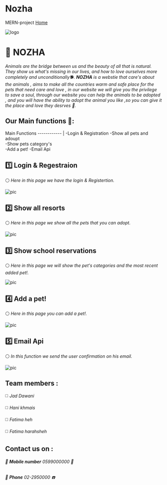 # Nozha
MERN-project
[Home](http://localhost:8080/)


![logo](https://cdn.discordapp.com/attachments/872084511721156639/874284069100339240/Group_15.png)

# 🚩 NOZHA
 *Animals are the bridge between us and the beauty of all that is natural. They show us what's missing in our lives, 
and how to love ourselves more completely and unconditionally🐕.
**NOZHA** is a webstie that care's about the animals , aims to make all the countries warm and safe place for the pets that need care and love , 
in our website we will give you the privilege to save a soul, through our website you can help the animals to be adopted ,
and you will have the ability to adopt the animal you like ,so you can give it the place and love they desrves 🏩.*


## Our Main functions  🐪:
Main Functions 
------------ | 
-Login & Registration 
-Show all pets and adoupt        
-Show  pets category's  
-Add a pet!
-Email Api




##  1️⃣  Login & Regestraion 
⚪ *Here in this page we have the login & Registertion.*

![pic](https://cdn.discordapp.com/attachments/872084511721156642/874277606294433802/Dribbble_Shot_HD_2.png)


## 2️⃣ Show all resorts
⚪ *Here in this page we show all the pets that you can adopt.*


![pic](https://media.discordapp.net/attachments/854306930238291979/861968432480518204/ol4eiruj4woijmd.JPG?width=311&height=369)



## 3️⃣ Show  school reservations
⚪ *Here in this page we will show the pet's categories and the most recent added pet!.*


![pic](https://media.discordapp.net/attachments/854306930238291979/861968617166602250/in8yr_hse_irjrfe.JPG?width=752&height=369)





## 4️⃣ Add a pet!
⚪ *Here in this page you can add a pet!.*


![pic](https://media.discordapp.net/attachments/854306930238291979/861968146982240276/zmzedjfnfdkjfnsdkjfED.JPG?width=747&height=369)






## 5️⃣ Email Api
⚪ *In this function we send the user confirmation on his email.*


![pic](https://media.discordapp.net/attachments/854310343722795019/861980562242535424/Screenshot_20210706-174250_Gmail.jpg?width=175&height=369)










## Team members :
◻️ *Jad Dawani* 

◻️ *Hani khmais*

◻️ *Fatima heh*

◻️ *Fatima harahsheh*


## Contact us on :
###### 🔻 **Mobile number** 0599000000 📱
###### 🔻 **Phone**       02-2950000    ☎️
